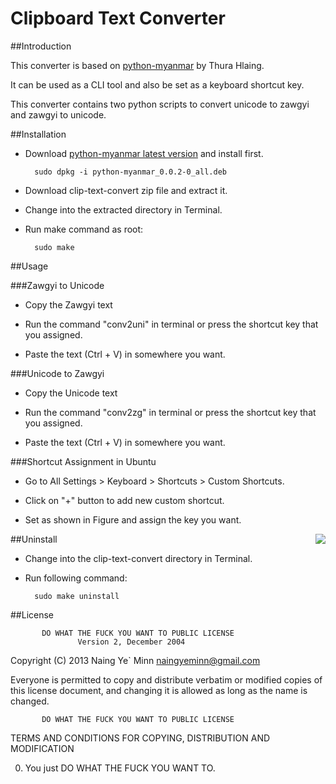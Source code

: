 Clipboard Text Converter
========================

##Introduction

This converter is based on [python-myanmar](http://code.google.com/p/python-myanmar/) by Thura Hlaing.

It can be used as a CLI tool and also be set as a keyboard shortcut key.

This converter contains two python scripts to convert unicode to zawgyi and zawgyi to unicode.

##Installation

- Download [python-myanmar latest version](http://code.google.com/p/python-myanmar/downloads/list) and install first.

        sudo dpkg -i python-myanmar_0.0.2-0_all.deb

- Download clip-text-convert zip file and extract it.

- Change into the extracted directory in Terminal.

- Run make command as root:

        sudo make

##Usage

###Zawgyi to Unicode

- Copy the Zawgyi text

- Run the command "conv2uni" in terminal or press the shortcut key that you assigned.

- Paste the text (Ctrl + V) in somewhere you want.

###Unicode to Zawgyi

- Copy the Unicode text

- Run the command "conv2zg" in terminal or press the shortcut key that you assigned.

- Paste the text (Ctrl + V) in somewhere you want.

###Shortcut Assignment in Ubuntu

- Go to All Settings > Keyboard > Shortcuts > Custom Shortcuts.

- Click on "+" button to add new custom shortcut.

- Set as shown in Figure and assign the key you want.

<div style="float: right"><img src="https://dl.dropboxusercontent.com/u/26716001/Ubuntu/ScreenShots/clip-text-convert-shortcut.png"></div>


##Uninstall

- Change into the clip-text-convert directory in Terminal.

- Run following command:

        sudo make uninstall


##License

           DO WHAT THE FUCK YOU WANT TO PUBLIC LICENSE
                   Version 2, December 2004

Copyright (C) 2013 Naing Ye` Minn <naingyeminn@gmail.com>

Everyone is permitted to copy and distribute verbatim or modified
copies of this license document, and changing it is allowed as long
as the name is changed.

           DO WHAT THE FUCK YOU WANT TO PUBLIC LICENSE
  TERMS AND CONDITIONS FOR COPYING, DISTRIBUTION AND MODIFICATION

 0. You just DO WHAT THE FUCK YOU WANT TO.


